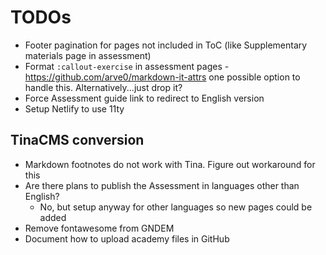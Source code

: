 # TODOs

- Footer pagination for pages not included in ToC (like Supplementary materials page in assessment)
- Format `:callout-exercise` in assessment pages - https://github.com/arve0/markdown-it-attrs one possible option to handle this. Alternatively...just drop it?
- Force Assessment guide link to redirect to English version
- Setup Netlify to use 11ty

## TinaCMS conversion

- Markdown footnotes do not work with Tina. Figure out workaround for this
- Are there plans to publish the Assessment in languages other than English?
  - No, but setup anyway for other languages so new pages could be added
- Remove fontawesome from GNDEM
- Document how to upload academy files in GitHub
